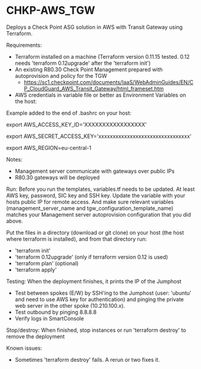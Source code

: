 # CHKP-AWS_TGW

Deploys a Check Point ASG solution in AWS with Transit Gateway using Terraform.


Requirements:
- Terraform installed on a machine (Terraform version 0.11.15 tested. 0.12 needs 'terraform 0.12upgrade' after the 'terraform init')
- An existing R80.30 Check Point Management prepared with autoprovision and policy for the TGW
    - https://sc1.checkpoint.com/documents/IaaS/WebAdminGuides/EN/CP_CloudGuard_AWS_Transit_Gateway/html_frameset.htm
- AWS credentials in variable file or better as Environment Variables on the host:

Example added to the end of .bashrc on your host:

export AWS_ACCESS_KEY_ID='XXXXXXXXXXXXXXXXX'

export AWS_SECRET_ACCESS_KEY='xxxxxxxxxxxxxxxxxxxxxxxxxxxxxxxx'

export AWS_REGION=eu-central-1


Notes:
- Management server communicate with gateways over public IPs
- R80.30 gateways will be deployed


Run:
Before you run the templates, variables.tf needs to be updated. At least AWS key, password, SIC key and SSH key. 
Update the variable with your hosts public IP for remote access. And make sure relevant variables (management_server_name and tgw_configuration_template_name) matches your Management server autoprovision configuration that you did above.

Put the files in a directory (download or git clone) on your host (the host where terraform is installed), and from that directory run:
- 'terraform init'
- 'terraform 0.12upgrade' (only if terraform version 0.12 is used)
- 'terraform plan' (optional)
- 'terraform apply'


Testing: When the deployment finishes, it prints the IP of the Jumphost

- Test between spokes (E/W) by SSH'ing to the Jumphost (user: 'ubuntu' and need to use AWS key for authentication) and pinging the private web server in the other spoke (10.210.100.x).
- Test outbound by pinging 8.8.8.8
- Verify logs in SmartConsole


Stop/destroy: When finished, stop instances or run 'terraform destroy' to remove the deployment


Known issues:
- Sometimes 'terraform destroy' fails. A rerun or two fixes it.
